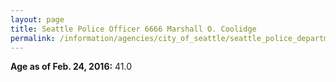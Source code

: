 ```yaml
---
layout: page
title: Seattle Police Officer 6666 Marshall O. Coolidge
permalink: /information/agencies/city_of_seattle/seattle_police_department/copbook/6666/
---
```


**Age as of Feb. 24, 2016:** 41.0

